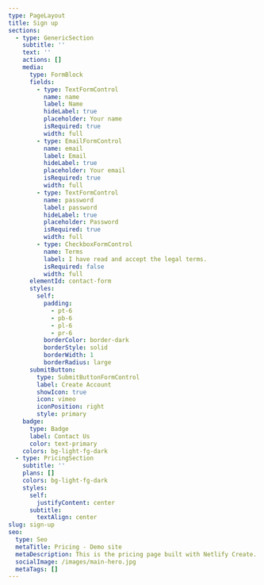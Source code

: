 ```yaml
---
type: PageLayout
title: Sign up
sections:
  - type: GenericSection
    subtitle: ''
    text: ''
    actions: []
    media:
      type: FormBlock
      fields:
        - type: TextFormControl
          name: name
          label: Name
          hideLabel: true
          placeholder: Your name
          isRequired: true
          width: full
        - type: EmailFormControl
          name: email
          label: Email
          hideLabel: true
          placeholder: Your email
          isRequired: true
          width: full
        - type: TextFormControl
          name: password
          label: password
          hideLabel: true
          placeholder: Password
          isRequired: true
          width: full
        - type: CheckboxFormControl
          name: Terms
          label: I have read and accept the legal terms.
          isRequired: false
          width: full
      elementId: contact-form
      styles:
        self:
          padding:
            - pt-6
            - pb-6
            - pl-6
            - pr-6
          borderColor: border-dark
          borderStyle: solid
          borderWidth: 1
          borderRadius: large
      submitButton:
        type: SubmitButtonFormControl
        label: Create Account
        showIcon: true
        icon: vimeo
        iconPosition: right
        style: primary
    badge:
      type: Badge
      label: Contact Us
      color: text-primary
    colors: bg-light-fg-dark
  - type: PricingSection
    subtitle: ''
    plans: []
    colors: bg-light-fg-dark
    styles:
      self:
        justifyContent: center
      subtitle:
        textAlign: center
slug: sign-up
seo:
  type: Seo
  metaTitle: Pricing - Demo site
  metaDescription: This is the pricing page built with Netlify Create.
  socialImage: /images/main-hero.jpg
  metaTags: []
---
```

